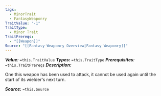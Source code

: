 ```yaml
---
tags:
  - MinorTrait
  - FantasyWeaponry
TraitValue: "-1"
TraitType:
  - Minor Trait
TraitPrereqs:
  - "[[Weapon]]"
Source: "[[Fantasy Weaponry Overview|Fantasy Weaponry]]"
---
```

***Value:*** `=this.TraitValue`
***Types:*** `=this.TraitType`
***Prerequisites:*** `=this.TraitPrereqs`
***Description:***

One this weapon has been used to attack, it cannot be used again until the start of its wielder's next turn.

***Source:*** `=this.Source`